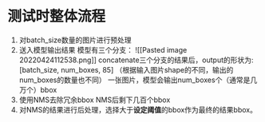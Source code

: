 # 测试时整体流程
1. 对batch_size数量的图片进行预处理
2. 送入模型输出结果
	模型有三个分支：
	![[Pasted image 20220424112538.png]]
	concatenate三个分支的结果后，output的形状为:[batch_size, num_boxes, 85]
	（根据输入图片shape的不同，输出的num_boxes的数量也不同）
	 一张图片，模型会输出num_boxes个（通常是几万个）bbox
3. 使用NMS去除冗余bbox
	NMS后剩下几百个bbox
4. 对NMS的结果进行后处理，选择大于**设定阈值**的bbox作为最终的结果bbox。